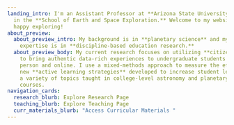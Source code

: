 ```yaml
---
landing_intro: I'm an Assistant Professor at **Arizona State University (ASU)**
  in the **School of Earth and Space Exploration.** Welcome to my website, and
  happy exploring!
about_preview:
  about_preview_intro: My background is in **planetary science** and my area of
    expertise is in **discipline-based education research.**
  about_preview_body: My current research focuses on utilizing **citizen science**
    to bring authentic data-rich experiences to undergraduate students both in
    person and online. I use a mixed-methods approach to measure the efficacy of
    new **active learning strategies** developed to increase student learning on
    a variety of topics taught in college-level astronomy and planetary science
    courses.
navigation_cards:
  research_blurb: Explore Research Page
  teaching_blurb: Explore Teaching Page
  curr_materials_blurb: "Access Curricular Materials "
---
```

